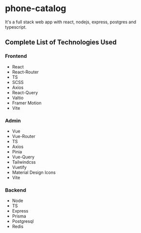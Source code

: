 # phone-catalog

It's a full stack web app with react, nodejs, express, postgres and typescript.

## Complete List of Technologies Used

### Frontend

- React
- React-Router
- TS
- SCSS
- Axios
- React-Query
- Valtio
- Framer Motion
- Vite

### Admin

- Vue
- Vue-Router
- TS
- Axios
- Pinia
- Vue-Query
- Tailwindcss
- Vuetify
- Material Design Icons
- Vite

### Backend

- Node
- TS
- Express
- Prisma
- Postgresql
- Redis
